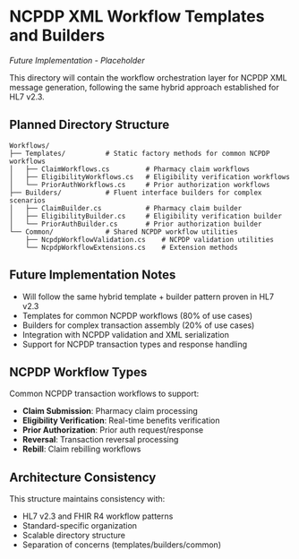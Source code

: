 # NCPDP XML Workflow Templates and Builders

*Future Implementation - Placeholder*

This directory will contain the workflow orchestration layer for NCPDP XML message generation, following the same hybrid approach established for HL7 v2.3.

## Planned Directory Structure

```
Workflows/
├── Templates/          # Static factory methods for common NCPDP workflows
│   ├── ClaimWorkflows.cs         # Pharmacy claim workflows
│   ├── EligibilityWorkflows.cs   # Eligibility verification workflows
│   └── PriorAuthWorkflows.cs     # Prior authorization workflows
├── Builders/           # Fluent interface builders for complex scenarios
│   ├── ClaimBuilder.cs           # Pharmacy claim builder
│   ├── EligibilityBuilder.cs     # Eligibility verification builder
│   └── PriorAuthBuilder.cs       # Prior authorization builder
└── Common/             # Shared NCPDP workflow utilities
    ├── NcpdpWorkflowValidation.cs    # NCPDP validation utilities
    └── NcpdpWorkflowExtensions.cs    # Extension methods
```

## Future Implementation Notes

- Will follow the same hybrid template + builder pattern proven in HL7 v2.3
- Templates for common NCPDP workflows (80% of use cases)
- Builders for complex transaction assembly (20% of use cases)
- Integration with NCPDP validation and XML serialization
- Support for NCPDP transaction types and response handling

## NCPDP Workflow Types

Common NCPDP transaction workflows to support:
- **Claim Submission**: Pharmacy claim processing
- **Eligibility Verification**: Real-time benefits verification
- **Prior Authorization**: Prior auth request/response
- **Reversal**: Transaction reversal processing
- **Rebill**: Claim rebilling workflows

## Architecture Consistency

This structure maintains consistency with:
- HL7 v2.3 and FHIR R4 workflow patterns
- Standard-specific organization
- Scalable directory structure
- Separation of concerns (templates/builders/common)